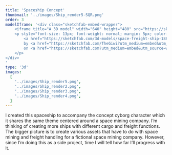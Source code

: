 ```yaml
---
title: 'Spaceship Concept'
thumbnail: '../images/Ship_render5-SQR.png'
order: 3
modelIframe: '<div class="sketchfab-embed-wrapper">
    <iframe title="A 3D model" width="640" height="480" src="https://sketchfab.com/models/188bdc0d3eae4f1e808347a28546d0b3/embed?autostart=1&amp;ui_controls=1&amp;ui_infos=1&amp;ui_inspector=1&amp;ui_stop=1&amp;ui_watermark=1&amp;ui_watermark_link=1" frameborder="0" allow="autoplay; fullscreen; vr" mozallowfullscreen="true" webkitallowfullscreen="true"></iframe>
    <p style="font-size: 13px; font-weight: normal; margin: 5px; color: #4A4A4A;">
        <a href="https://sketchfab.com/3d-models/space-freight-ship-188bdc0d3eae4f1e808347a28546d0b3?utm_medium=embed&utm_source=website&utm_campaign=share-popup" target="_blank" style="font-weight: bold; color: #1CAAD9;">Space freight ship</a>
        by <a href="https://sketchfab.com/TheGiwi?utm_medium=embed&utm_source=website&utm_campaign=share-popup" target="_blank" style="font-weight: bold; color: #1CAAD9;">TheGiwi</a>
        on <a href="https://sketchfab.com?utm_medium=embed&utm_source=website&utm_campaign=share-popup" target="_blank" style="font-weight: bold; color: #1CAAD9;">Sketchfab</a>
    </p>
</div>
'
type: '3d'
images:
  [
    '../images/Ship_render5.png',
    '../images/Ship_render2.png',
    '../images/Ship_render3.png',
    '../images/Ship_render4.png',
  ]
---
```


I created this spaceship to accompany the concept cyborg character which it shares the same theme centered around a space mining company.
I’m thinking of creating more ships with different cargo and freight functions.
The bigger picture is to create various assets that have to do with space mining and freight handling for a fictional space mining company.
However, since I’m doing this as a side project, time I will tell how far I’ll progress with it.
